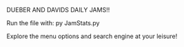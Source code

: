 DUEBER AND DAVIDS DAILY JAMS!!

Run the file with: py JamStats.py

Explore the menu options and search engine at your leisure!
